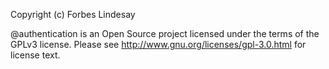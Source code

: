 Copyright (c) Forbes Lindesay

@authentication is an Open Source project licensed under the terms of
the GPLv3 license. Please see <http://www.gnu.org/licenses/gpl-3.0.html>
for license text.

